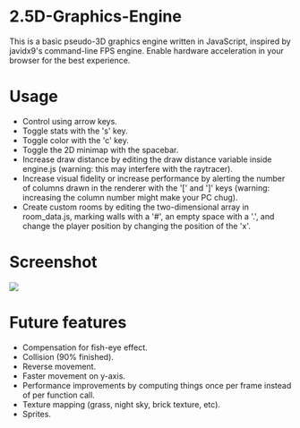 # 2.5D-Graphics-Engine

This is a basic pseudo-3D graphics engine written in JavaScript, inspired by javidx9's command-line FPS engine. Enable hardware acceleration in your browser for the best experience.

# Usage
- Control using arrow keys.
- Toggle stats with the 's' key.
- Toggle color with the 'c' key.
- Toggle the 2D minimap with the spacebar.
- Increase draw distance by editing the draw distance variable inside engine.js (warning: this may interfere with the raytracer).
- Increase visual fidelity or increase performance by alerting the number of columns drawn in the renderer with the '[' and ']' keys (warning: increasing the column number might make your PC chug).
- Create custom rooms by editing the two-dimensional array in room_data.js, marking walls with a '#', an empty space with a '.', and change the player position by changing the position of the 'x'.

# Screenshot

<img src="https://github.com/jm11116/2.5D-Game-Engine/blob/main/screenshots/Screen%20Shot%202021-11-02%20at%202.43.15%20PM.jpeg" style="max-width:650px"/>

# Future features
- Compensation for fish-eye effect.
- Collision (90% finished).
- Reverse movement.
- Faster movement on y-axis.
- Performance improvements by computing things once per frame instead of per function call.
- Texture mapping (grass, night sky, brick texture, etc).
- Sprites.

